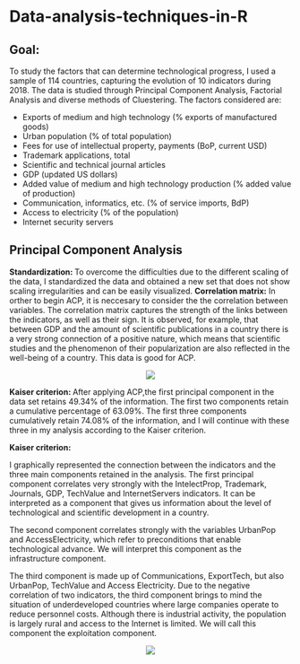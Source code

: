 # Data-analysis-techniques-in-R

## Goal: 
To study the factors that can determine technological progress, I used a sample of 114 countries, capturing the evolution of 10 indicators during 2018. The data is  studied through Principal Component Analysis, Factorial Analysis and diverse methods of Cluestering. The factors considered are:

+ Exports of medium and high technology (% exports of manufactured goods)
+ Urban population (% of total population)
+ Fees for use of intellectual property, payments (BoP, current USD)
+ Trademark applications, total
+ Scientific and technical journal articles
+ GDP (updated US dollars)
+ Added value of medium and high technology production (% added value of production)
+ Communication, informatics, etc. (% of service imports, BdP)
+ Access to electricity (% of the population)
+ Internet security servers

## Principal Component Analysis
<strong>Standardization: </strong> To overcome the difficulties due to the different scaling of the data, I standardized the data and obtained a new set that does not show scaling irregularities and can be easily visualized.
<strong>Correlation matrix:</strong> In orther to begin ACP, it is neccesary to consider the the correlation between variables. The correlation matrix captures the strength of the links between the indicators, as well as their sign. It is observed, for example, that between GDP and the amount of scientific publications in a country there is a very strong connection of a positive nature, which means that scientific studies and the phenomenon of their popularization are also reflected in the well-being of a country. This data is good for ACP.

<div align="center">
    <img src="https://user-images.githubusercontent.com/101098099/222495217-47c49d1b-b66b-4323-9922-29235ea7f42d.png">
</div>

<strong>Kaiser criterion: </strong> After applying ACP,the first principal component in the data set retains 49.34% of the information. The first two components retain a cumulative percentage of 63.09%. The first three components cumulatively retain 74.08% of the information, and I will continue with these three in my analysis according to the Kaiser criterion.

<strong>Kaiser criterion: </strong> <p>I graphically represented the connection between the indicators and the three main components retained in the analysis. The first principal component correlates very strongly with the IntelectProp, Trademark, Journals, GDP, TechValue and InternetServers indicators.
It can be interpreted as a component that gives us information about the level of technological and scientific development in a country.</p>
    <p>The second component correlates strongly with the variables UrbanPop and AccessElectricity, which refer to preconditions that enable technological advance. We will interpret this component as the infrastructure component.</p>
     <p>The third component is made up of Communications, ExportTech, but also UrbanPop, TechValue and Access Electricity. Due to the negative correlation of two indicators, the third component brings to mind the situation of underdeveloped countries where large companies operate to reduce personnel costs. Although there is industrial activity, the population is largely rural and access to the Internet is limited. We will call this component the exploitation component.</p>

<div align="center">
    <img src="https://user-images.githubusercontent.com/101098099/222744680-3dba63ad-8504-4fc0-b08c-f9c0f58dc77c.png">
</div>

